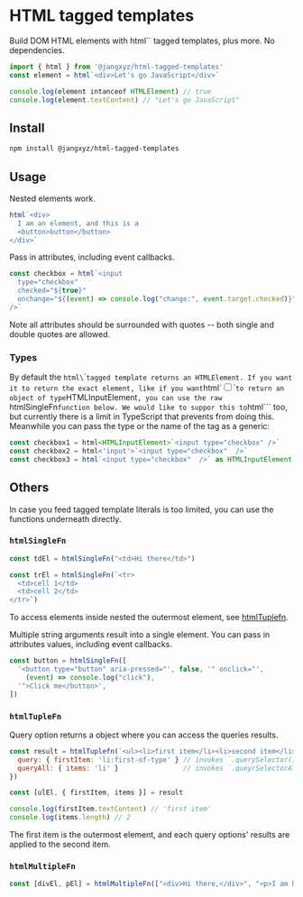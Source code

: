# HTML tagged templates

Build DOM HTML elements with html`` tagged templates, plus more. No dependencies.

```javascript
import { html } from '@jangxyz/html-tagged-templates'
const element = html`<div>Let's go JavaScript</div>`

console.log(element intanceof HTMLElement) // true
console.log(element.textContent) // "Let's go JavaScript"
```

## Install

```bash
npm install @jangxyz/html-tagged-templates
```

## Usage

Nested elements work.

```javascript
html`<div>
  I am an element, and this is a 
  <button>button</button>
</div>`
```

Pass in attributes, including event callbacks.

```javascript
const checkbox = html`<input 
  type="checkbox" 
  checked="${true}" 
  onchange="${(event) => console.log("change:", event.target.checked)}"
/>`
```

Note all attributes should be surrounded with quotes -- both single and double quotes are allowed.

### Types

By default the `html\`\`` tagged template returns an HTMLElement.
If you want it to return the exact element, like if you want `html\`<input type="checkbox" />\`` to return an object of type `HTMLInputElement`, you can use the raw `htmlSingleFn` function below.
We would like to suppor this to `html\`\`` too, but currently there is a limit in TypeScript that prevents from doing this.
Meanwhile you can pass the type or the name of the tag as a generic:

```typescript
const checkbox1 = html<HTMLInputElement>`<input type="checkbox" />`    // pass generic type, or
const checkbox2 = html<'input'>`<input type="checkbox"  />`            // pass the name of the tag
const checkbox3 = html`<input type="checkbox"  />` as HTMLInputElement // or use type assertion
```


## Others

In case you feed tagged template literals is too limited, you can use the functions underneath directly.

### `htmlSingleFn`

```javascript
const tdEl = htmlSingleFn("<td>Hi there</td>")
```

```javascript
const trEl = htmlSingleFn(`<tr>
  <td>cell 1</td>
  <td>cell 2</td>
</tr>`)
```

To access elements inside nested the outermost element, see [htmlTuplefn](#user-content-htmltuplefn).

Multiple string arguments result into a single element. You can pass in attributes values, including event callbacks.

```javascript
const button = htmlSingleFn([
  '<button type="button" aria-pressed="', false, '" onclick="',
    (event) => console.log("click"),
  '">Click me</button>',
])
```

### `htmlTupleFn`

Query option returns a object where you can access the queries results.

```javascript
const result = htmlTuplefn(`<ul><li>first item</li><li>second item</li><ul>`, {
  query: { firstItem: 'li:first-of-type' } // invokes `.querySelector()`
  queryAll: { items: 'li' }                // invokes `.queyrSelectorAll()`
})

const [ulEl, { firstItem, items }] = result

console.log(firstItem.textContent) // 'first item'
console.log(items.length) // 2
```

The first item is the outermost element, and each query options' results are applied to the second item.


### `htmlMultipleFn`

```javascript
const [divEl, pEl] = htmlMultipleFn(["<div>Hi there,</div>", "<p>I am here</p>"])
```
